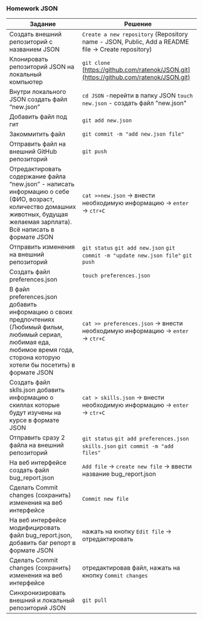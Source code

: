 
### Homework JSON

|Задание |            Решение |
|------------- |------------- 
|Создать внешний репозиторий c названием JSON |`Create a new repository` (Repository name - JSON, Public, Add a README file -> Create repository)|
| Клонировать репозиторий JSON на локальный компьютер | `git clone` [https://github.com/ratenok/JSON.git](https://github.com/ratenok/JSON.git) |
|Внутри локального JSON создать файл “new.json” | `cd JSON` -перейти в папку JSON `touch new.json` - создать файл "new.json"|
|Добавить файл под гит | `git add new.json` |
|Закоммитить файл |`git commit -m "add new.json file"`|
|Отправить файл на внешний GitHub репозиторий | `git push`|
|Отредактировать содержание файла “new.json” - написать информацию о себе (ФИО, возраст, количество домашних животных, будущая желаемая зарплата). Всё написать в формате JSON | `cat >>new.json` -> внести необходимую информацию -> `enter` -> `ctr+C` |
|Отправить изменения на внешний репозиторий | `git status` `git add new.json` `git commit -m "update new.json file"` `git push` |
|Создать файл preferences.json| `touch preferences.json` |
|В файл preferences.json добавить информацию о своих предпочтениях (Любимый фильм, любимый сериал, любимая еда, любимое время года, сторона которую хотели бы посетить) в формате JSON | `cat >> preferences.json` -> внести необходимую информацию -> `enter` -> `ctr+C` |
|Создать файл sklls.json добавить информацию о скиллах которые будут изучены на курсе в формате JSON | `cat > skills.json` -> внести необходимую информацию -> `enter` -> `ctr+C` |
|Отправить сразу 2 файла на внешний репозиторий | `git status` `git add preferences.json skills.json` `git commit -m "add files"`| `git push` |
|На веб интерфейсе создать файл bug_report.json | `Add file` -> `create new file` -> ввести название bug_report.json |
|Сделать Commit changes (сохранить) изменения на веб интерфейсе | `Commit new file` |
|На веб интерфейсе модифицировать файл bug_report.json, добавить баг репорт в формате JSON | нажать на кнопку `Edit file` -> отредактировать
|Сделать Commit changes (сохранить) изменения на веб интерфейсе | отредактировав файл, нажать на кнопку `Commit changes` |
| Синхронизировать внешний и локальный репозиторий JSON | `git pull` |
